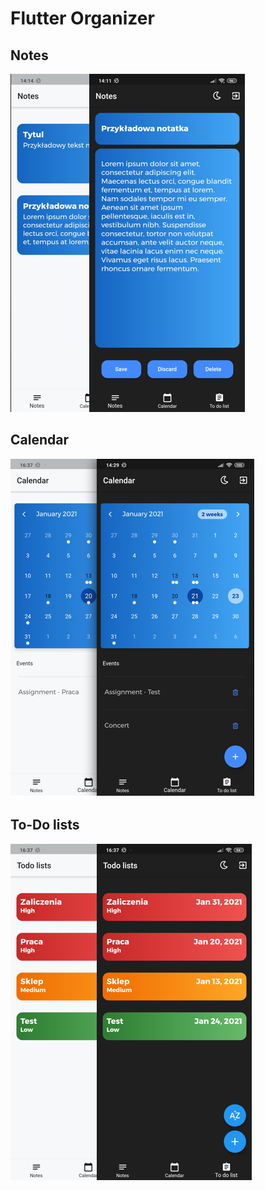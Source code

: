 
# Flutter Organizer


##                                                           Notes
![Alt text](Screenshots/notes.png "Notes")


##                                                           Calendar
![Alt text](Screenshots/calendar.png "Calendar")

##                                                           To-Do lists
![Alt text](Screenshots/todo.png "ToDo")
